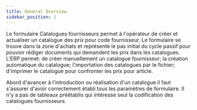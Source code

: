 ```yaml
---
title: General Overview
sidebar_position: 1
---
```


Le formulaire Catalogues fournisseurs permet à l'opérateur de créer et actualiser un catalogue des prix pour code fournisseur. Le formulaire se trouve dans la zone d'achats et représente le pas initial du cycle passif pour pouvoir rédiger documents qui demandent les prix dans les catalogues. L'ERP permet: de créer manuellement un catalogue fournisseur; la création automatique du catalogue; l'importation des catalogues par le fichier; d'imprimer le catalogue pour confronter les prix pour article.

Abord d'avancer à l'introduction ou réalisation d'un catalogue il faut s'assurer d'avoir correctement établi tous les paramètres de formulaire. Il n'y a pas de tableaux préétablis qui intéresse seul la codification des catalogues fournisseurs.






